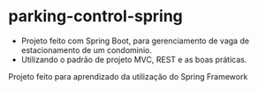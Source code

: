 # parking-control-spring

- Projeto feito com Spring Boot, para gerenciamento de vaga de estacionamento de um condominio.
- Utilizando o padrão de projeto MVC, REST e as boas práticas.

Projeto feito para aprendizado da utilização do Spring Framework

